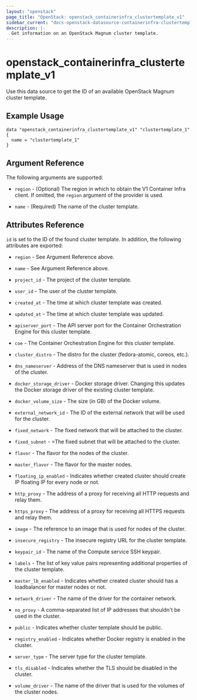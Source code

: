```yaml
---
layout: "openstack"
page_title: "OpenStack: openstack_containerinfra_clustertemplate_v1"
sidebar_current: "docs-openstack-datasource-containerinfra-clustertemplate-v1"
description: |-
  Get information on an OpenStack Magnum cluster template.
---
```


# openstack\_containerinfra\_clustertemplate_v1

Use this data source to get the ID of an available OpenStack Magnum cluster
template.

## Example Usage

```hcl
data "openstack_containerinfra_clustertemplate_v1" "clustertemplate_1" {
  name = "clustertemplate_1"
}
```

## Argument Reference

The following arguments are supported:

* `region` - (Optional) The region in which to obtain the V1 Container Infra
    client.
    If omitted, the `region` argument of the provider is used.

* `name` - (Required) The name of the cluster template.

## Attributes Reference

`id` is set to the ID of the found cluster template. In addition, the following
attributes are exported:

* `region` - See Argument Reference above.

* `name` - See Argument Reference above.

* `project_id` - The project of the cluster template.

* `user_id` - The user of the cluster template.

* `created_at` - The time at which cluster template was created.

* `updated_at` - The time at which cluster template was updated.

* `apiserver_port` - The API server port for the Container Orchestration
    Engine for this cluster template.

* `coe` - The Container Orchestration Engine for this cluster template.

* `cluster_distro` - The distro for the cluster (fedora-atomic, coreos, etc.).

* `dns_nameserver` - Address of the DNS nameserver that is used in nodes of the
    cluster.

* `docker_storage_driver` - Docker storage driver. Changing this updates the
    Docker storage driver of the existing cluster template.

* `docker_volume_size` - The size (in GB) of the Docker volume.

* `external_network_id` - The ID of the external network that will be used for
    the cluster.

* `fixed_network` - The fixed network that will be attached to the cluster.

* `fixed_subnet` - =The fixed subnet that will be attached to the cluster.

* `flavor` - The flavor for the nodes of the cluster.

* `master_flavor` - The flavor for the master nodes.

* `floating_ip_enabled` - Indicates whether created cluster should create IP
    floating IP for every node or not.

* `http_proxy` - The address of a proxy for receiving all HTTP requests and
    relay them.

* `https_proxy` - The address of a proxy for receiving all HTTPS requests and
    relay them.

* `image` - The reference to an image that is used for nodes of the cluster.

* `insecure_registry` - The insecure registry URL for the cluster template.

* `keypair_id` - The name of the Compute service SSH keypair.

* `labels` - The list of key value pairs representing additional properties
    of the cluster template.

* `master_lb_enabled` - Indicates whether created cluster should has a
    loadbalancer for master nodes or not.

* `network_driver` - The name of the driver for the container network.

* `no_proxy` - A comma-separated list of IP addresses that shouldn't be used in
    the cluster.

* `public` - Indicates whether cluster template should be public.

* `registry_enabled` - Indicates whether Docker registry is enabled in the
    cluster.

* `server_type` - The server type for the cluster template.

* `tls_disabled` - Indicates whether the TLS should be disabled in the cluster.

* `volume_driver` - The name of the driver that is used for the volumes of the
    cluster nodes.
